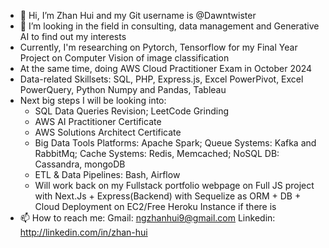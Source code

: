 - 👋 Hi, I’m Zhan Hui and my Git username is @Dawntwister
- 👀 I’m looking in the field in consulting, data management and Generative AI to find out my interests
- Currently, I'm researching on Pytorch, Tensorflow for my Final Year Project on Computer Vision of image classification
- At the same time, doing AWS Cloud Practitioner Exam in October 2024
- Data-related Skillsets: SQL, PHP, Express.js, Excel PowerPivot, Excel PowerQuery, Python Numpy and Pandas, Tableau
- Next big steps I will be looking into:
  - SQL Data Queries Revision; LeetCode Grinding
  - AWS AI Practitioner Certificate
  - AWS Solutions Architect Certificate
  - Big Data Tools Platforms: Apache Spark; Queue Systems: Kafka and RabbitMq; Cache Systems: Redis, Memcached; NoSQL DB: Cassandra, mongoDB
  - ETL & Data Pipelines: Bash, Airflow
  - Will work back on my Fullstack portfolio webpage on Full JS project with Next.Js + Express(Backend) with Sequelize as ORM + DB + Cloud Deployment on EC2/Free Heroku Instance if there is
- 📫 How to reach me: Gmail: ngzhanhui9@gmail.com
Linkedin: http://linkedin.com/in/zhan-hui

<!---
Dawntwister/Dawntwister is a ✨ special ✨ repository because its `README.md` (this file) appears on your GitHub profile.
You can click the Preview link to take a look at your changes.
--->
